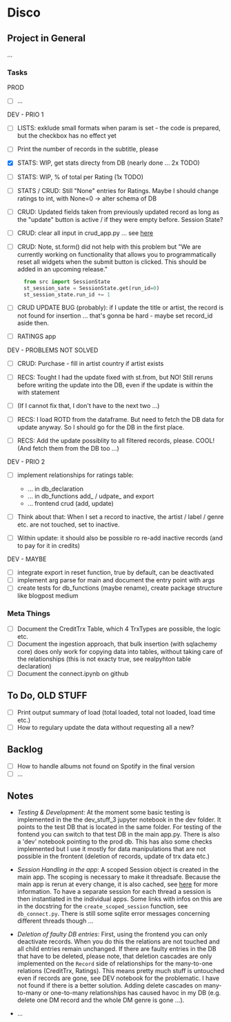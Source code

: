 # Disco

## Project in General

...

### Tasks

PROD

- [ ] ...

DEV - PRIO 1

- [ ] LISTS: exklude small formats when param is set - the code is prepared, but the checkbox has no effect yet
- [ ] Print the number of records in the subtitle, please

- [x] STATS: WIP, get stats directy from DB (nearly done ... 2x TODO)
- [ ] STATS: WIP, % of total per Rating (1x TODO)
- [ ] STATS / CRUD: Still "None" entries for Ratings. Maybe I should change ratings to int, with None=0 -> alter schema of DB

- [ ] CRUD: Updated fields taken from previously updated record as long as the "update" button is active / if they were empty before. Session State?
- [ ] CRUD: clear all input in crud_app.py ... see [here](https://discuss.streamlit.io/t/reset-multiselect-to-default-values-using-a-checkbox/1941)
- [ ] CRUD: Note, st.form() did not help with this problem but "We are currently working on functionality that allows you to programmatically reset all widgets when the submit button is clicked. This should be added in an upcoming release."

  ```python  
    from src import SessionState
    st_session_sate = SessionState.get(run_id=0)
    st_session_state.run_id += 1
  ```

- [ ] CRUD UPDATE BUG (probably): if I update the title or artist, the record is not found for insertion ... that's gonna be hard - maybe set record_id aside then.
- [ ] RATINGS app

DEV - PROBLEMS NOT SOLVED

- [ ] CRUD: Purchase - fill in artist country if artist exists

- [ ] RECS: Tought I had the update fixed with st.from, but NO! Still reruns before writing the update into the DB, even if the update is within the with statement
- [ ] (If I cannot fix that, I don't have to the next two ...)
- [ ] RECS: I load ROTD from the dataframe. But need to fetch the DB data for update anyway. So I should go for the DB in the first place.
- [ ] RECS: Add the update possiblity to all filtered records, please. COOL! (And fetch them from the DB too ...)

DEV - PRIO 2

- [ ] implement relationships for ratings table:
  - ... in db_declaration
  - ... in db_functions add_ / udpate_ and export
  - ... frontend crud (add, update)

- [ ] Think about that: When I set a record to inactive, the artist / label / genre etc. are not touched, set to inactive.
- [ ] Within update: it should also be possible ro re-add inactive records (and to pay for it in credits)

DEV - MAYBE

- [ ] integrate export in reset function, true by default, can be deactivated
- [ ] implement arg parse for main and document the entry point with args
- [ ] create tests for db_functions (maybe rename), create package structure like blogpost medium

### Meta Things

- [ ] Document the CreditTrx Table, which 4 TrxTypes are possible, the logic etc.
- [ ] Document the ingestion approach, that bulk insertion (with sqlachemy core) does only work for copying data into tables, without taking care of the relationships (this is not exacty true, see realpyhton table declaration)
- [ ] Document the connect.ipynb on github

## To Do, OLD STUFF

- [ ] Print output summary of load (total loaded, total not loaded, load time etc.)
- [ ] How to regulary update the data without requesting all a new?

## Backlog

- [ ] How to handle albums not found on Spotify in the final version
- [ ] ...

## Notes

- _Testing & Development_: At the moment some basic testing is implemented in the the dev_stuff_3 jupyter notebook in the dev folder. It points to the test DB that is located in the same folder. For testing of the fontend you can switch to that test DB in the main app.py. There is also a 'dev' notebook pointing to the prod db. This has also some checks implemented but I use it mostly for data manipulations that are not possible in the frontent (deletion of records, update of trx data etc.)

- _Session Handling in the app_: A scoped Session object is created in the main app. The scoping is necessary to make it threadsafe. Because the main app is rerun at every change, it is also cached, see [here](https://docs.streamlit.io/en/latest/caching.html#example-1-pass-a-database-connection-around) for more information. To have a separate session for each thread a session is then instantiated in the individual apps. Some links with infos on this are in the docstring for the `create_scoped_session` function, see `db_connect.py`. There is still some sqlite error messages concerning different threads though ...

- _Deletion of faulty DB entries_: First, using the frontend you can only deactivate records. When you do this the relations are not touched and all child entries remain unchanged. If there are faulty entries in the DB that have to be deleted, please note, that deletion cascades are only implemented on the `Record` side of relationships for the many-to-one relations (CreditTrx, Ratings). This means pretty much stuff is untouched even if records are gone, see DEV notebook for the problematic. I have not found if there is a better solution. Adding delete cascades on many-to-many or one-to-many relationships has caused havoc in my DB (e.g. delete one DM record and the whole DM genre is gone ...).

- ...
  